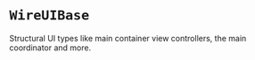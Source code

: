 # ``WireUIBase``

Structural UI types like main container view controllers, the main coordinator and more.
